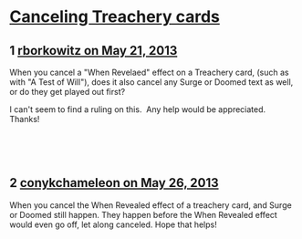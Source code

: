 # [Canceling Treachery cards ](https://community.fantasyflightgames.com/topic/84155-canceling-treachery-cards/)

## 1 [rborkowitz on May 21, 2013](https://community.fantasyflightgames.com/topic/84155-canceling-treachery-cards/?do=findComment&comment=797641)

When you cancel a "When Revelaed" effect on a Treachery card, (such as with "A Test of Will"), does it also cancel any Surge or Doomed text as well, or do they get played out first?

I can't seem to find a ruling on this.  Any help would be appreciated. Thanks!

 

 

## 2 [conykchameleon on May 26, 2013](https://community.fantasyflightgames.com/topic/84155-canceling-treachery-cards/?do=findComment&comment=799066)

When you cancel the When Revealed effect of a treachery card, and Surge or Doomed still happen. They happen before the When Revealed effect would even go off, let along canceled. Hope that helps!

